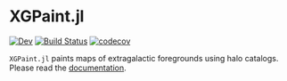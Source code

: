 # XGPaint.jl

<!-- [![Stable](https://img.shields.io/badge/docs-stable-blue.svg)](https://WebSky-CITA.github.io/XGPaint.jl/stable) -->
[![Dev](https://img.shields.io/badge/docs-dev-blue.svg)](https://WebSky-CITA.github.io/XGPaint.jl/dev)
[![Build Status](https://github.com/WebSky-CITA/XGPaint.jl/workflows/CI/badge.svg)](https://github.com/WebSky-CITA/XGPaint.jl/actions)
[![codecov](https://codecov.io/gh/WebSky-CITA/XGPaint.jl/branch/master/graph/badge.svg)](https://codecov.io/gh/WebSky-CITA/XGPaint.jl)
<!-- [![Coveralls](https://coveralls.io/repos/github/WebSky-CITA/XGPaint.jl/badge.svg?branch=master)](https://coveralls.io/github/WebSky-CITA/XGPaint.jl?branch=main) -->


`XGPaint.jl` paints maps of extragalactic foregrounds using halo catalogs. Please read the [documentation](https://WebSky-CITA.github.io/XGPaint.jl/dev).


